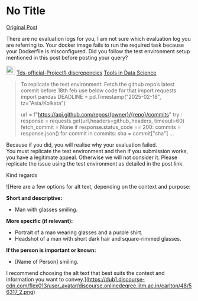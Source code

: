 # No Title

[Original Post](https://discourse.onlinedegree.iitm.ac.in/t/171141/353)

<p>There are no evaluation logs for you, I am not sure which evaluation log you are referring to. Your docker image fails to run the required task because your Dockerfile is misconfigured. Did you follow the test environment setup mentioned in this post before posting your query?</p>
<aside class="quote quote-modified" data-post="316" data-topic="171141">
  <div class="title">
    <div class="quote-controls"></div>
    <img alt="" width="24" height="24" src="https://dub1.discourse-cdn.com/flex013/user_avatar/discourse.onlinedegree.iitm.ac.in/carlton/48/56317_2.png" class="avatar">
    <a href="https://discourse.onlinedegree.iitm.ac.in/t/tds-official-project1-discrepencies/171141/316">Tds-official-Project1-discrepencies</a> <a class="badge-category__wrapper " href="/c/courses/tds-kb/34"><span data-category-id="34" style="--category-badge-color: #0088CC; --category-badge-text-color: #FFFFFF; --parent-category-badge-color: #3AB54A;" data-parent-category-id="9" data-drop-close="true" class="badge-category --has-parent" title="This category is created to address subject-specific queries related to Tools in Data Science"><span class="badge-category__name">Tools in Data Science</span></span></a>
  </div>
  <blockquote>
    To replicate the test environment: 
Fetch the github repo’s latest commit before 18th feb use below code for that 
import requests
import pandas 
DEADLINE = pd.Timestamp("2025-02-18", tz="Asia/Kolkata")

url = f"https://api.github.com/repos/{owner}/{repo}/commits"
try : 
    response = requests.get(url,headers=github_headers, timeout=60)
    fetch_commit = None
    if response.status_code == 200:
        commits = response.json()
        for commit in commits:
            sha = commit["sha"]
   …
  </blockquote>
</aside>

<p>Because if you did, you will realise why your evaluation failed.<br>
You must replicate the test environment and then if you submission works, you have a legitimate appeal. Otherwise we will not consider it. Please replicate the issue using the test environment as detailed in the post link.</p>
<p>Kind regards</p>

![Here are a few options for alt text, depending on the context and purpose:

**Short and descriptive:**

*   Man with glasses smiling.

**More specific (if relevant):**

*   Portrait of a man wearing glasses and a purple shirt.
*   Headshot of a man with short dark hair and square-rimmed glasses.

**If the person is important or known:**

*   [Name of Person] smiling.

I recommend choosing the alt text that best suits the context and information you want to convey.](https://dub1.discourse-cdn.com/flex013/user_avatar/discourse.onlinedegree.iitm.ac.in/carlton/48/56317_2.png)